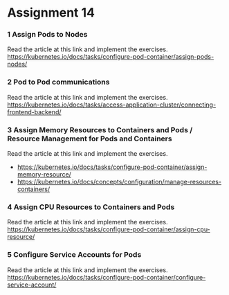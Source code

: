 # Assignment 14

### 1  Assign Pods to Nodes 
Read the article at this link and implement the exercises.
https://kubernetes.io/docs/tasks/configure-pod-container/assign-pods-nodes/

### 2  Pod to Pod communications
Read the article at this link and implement the exercises.
https://kubernetes.io/docs/tasks/access-application-cluster/connecting-frontend-backend/

### 3  Assign Memory Resources to Containers and Pods / Resource Management for Pods and Containers
Read the article at this link and implement the exercises.
* https://kubernetes.io/docs/tasks/configure-pod-container/assign-memory-resource/
* https://kubernetes.io/docs/concepts/configuration/manage-resources-containers/

### 4  Assign CPU Resources to Containers and Pods
Read the article at this link and implement the exercises.
https://kubernetes.io/docs/tasks/configure-pod-container/assign-cpu-resource/

### 5  Configure Service Accounts for Pods
Read the article at this link and implement the exercises.
https://kubernetes.io/docs/tasks/configure-pod-container/configure-service-account/


